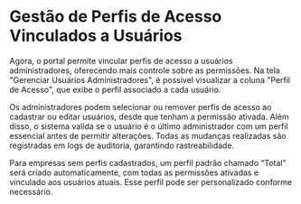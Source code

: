 # Gestão de Perfis de Acesso Vinculados a Usuários

Agora, o portal permite vincular perfis de acesso a usuários administradores, oferecendo mais controle sobre as permissões. Na tela "Gerenciar Usuários Administradores", é possível visualizar a coluna "Perfil de Acesso", que exibe o perfil associado a cada usuário.

Os administradores podem selecionar ou remover perfis de acesso ao cadastrar ou editar usuários, desde que tenham a permissão ativada. Além disso, o sistema valida se o usuário é o último administrador com um perfil essencial antes de permitir alterações. Todas as mudanças realizadas são registradas em logs de auditoria, garantindo rastreabilidade.

Para empresas sem perfis cadastrados, um perfil padrão chamado “Total” será criado automaticamente, com todas as permissões ativadas e vinculado aos usuários atuais. Esse perfil pode ser personalizado conforme necessário.

